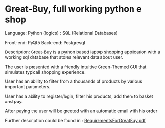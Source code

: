 # Great-Buy, full working python e shop

Language: Python (logics) 
        : SQL (Relational Databases)
        
Front-end: PyQt5
Back-end: Postgresql

Description:
  Great-Buy is a python based laptop shopping application with a working sql database that stores relevant data about user.
  
  The user is presented with a friendly intuitive Green-Themed GUI that simulates typicall shopping experience.
  
  User has an ability to filter from a thousands of products by various important parameters.
  
  User has a ability to register/login, filter his products, add them to basket and pay. 
  
  After paying the user will be greeted with an automatic email with his order
  
  Further description could be found in : [RequirementsForGreatBuy.pdf](https://github.com/DavidBobek/Great-Buy/files/8750079/RequirementsForGreatBuy.pdf)


        

